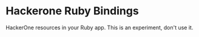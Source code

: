 # Hackerone Ruby Bindings

HackerOne resources in your Ruby app. This is an experiment, don't use it.




